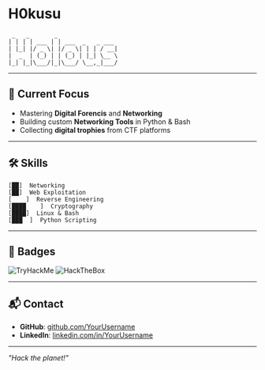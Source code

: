 # H0kusu

```
 _   _       _                 
| | | | ___ | | ___  _   _ ___ 
| |_| |/ _ \| |/ _ \| | | / __|
|  _  | (_) | | (_) | |_| \__ \
|_| |_|\___/|_|\___/ \__,_|___/
```





---

## 🎯 Current Focus
- Mastering **Digital Forencis** and **Networking**
- Building custom **Networking Tools** in Python & Bash
- Collecting **digital trophies** from CTF platforms

---

## 🛠 Skills
```
[██]  Networking
[██]  Web Exploitation
[    ]  Reverse Engineering
[████    ]  Cryptography
[████]  Linux & Bash
[███  ]  Python Scripting
```

---

## 📛 Badges
![TryHackMe](https://tryhackme-badges.s3.amazonaws.com/YourTHMUsername.png)
![HackTheBox](https://www.hackthebox.com/badge/image/YourHTBID)

---

## 📬 Contact
- **GitHub**: [github.com/YourUsername](https://github.com/H0kusu)
- **LinkedIn**: [linkedin.com/in/YourUsername](https://linkedin.com/in/YourUsername)

---
*_"Hack the planet!"_*

